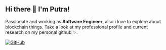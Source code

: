 ## Hi there 👋 I'm Putra!

Passionate and working as **Software Engineer**, also i love to explore about blockchain things. Take a look at my professional profile and current research on my personal github ✨.

<!-- profile badges -->
<p align="left">
    <a href="https://github.com/putrafirman" target="_blank"><img alt="GitHub" src="https://img.shields.io/badge/-@putrafirman-181717?style=flat-square&logo=GitHub&logoColor=white"></a>
    <br><br>
</p>
